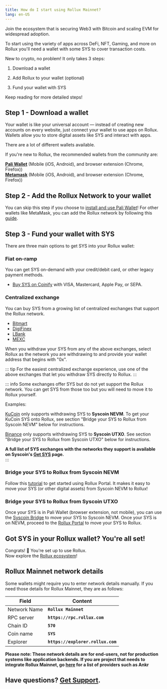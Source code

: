```yaml
---
title: How do I start using Rollux Mainnet?
lang: en-US
---
```


Join the ecosystem that is securing Web3 with Bitcoin and scaling EVM for widespread adoption.


To start using the variety of apps across DeFi, NFT, Gaming, and more on Rollux you'll need a wallet with some SYS to cover transaction costs. 


New to crypto, no problem! It only takes 3 steps:

1.  Download a wallet

2.  Add Rollux to your wallet (optional)

3.  Fund your wallet with SYS


Keep reading for more detailed steps!

## Step 1 - Download a wallet
Your wallet is like your universal account — instead of creating new accounts on every website, just connect your wallet to use apps on Rollux. Wallets allow you to store digital assets like SYS and interact with apps.

There are a lot of different wallets available.

If you're new to Rollux, the recommended wallets from the community are:

[**Pali Wallet**](https://paliwallet.com) (Mobile (iOS, Android), and browser extension (Chrome, Firefox))  
[**Metamask**](https://metamask.io) (Mobile (iOS, Android), and browser extension (Chrome, Firefox))  


## Step 2 - Add the Rollux Network to your wallet
You can skip this step if you choose to [install and use Pali Wallet](connect-pali.md)! For other wallets like MetaMask, you can add the Rollux network by following this [guide](connect-metamask.md).



## Step 3 - Fund your wallet with SYS

There are three main options to get SYS into your Rollux wallet:

### Fiat on-ramp
You can get SYS on-demand with your credit/debit card, or other legacy payment methods.

-  [Buy SYS on Coinify](https://mycoinify.com/trade/?targetPage=buy&coin=SYSROLLUX) with VISA, Mastercard, Apple Pay, or SEPA.

### Centralized exchange
You can buy SYS from a growing list of centralized exchanges that support the Rollux network.

-  [Bitmart](https://bitmart.com)
-  [DigiFinex](https://digifinex.com)  
-  [LBank](https://lbank.info)
-  [MEXC](https://mexc.com)  

When you withdraw your SYS from any of the above exchanges, select Rollux as the network you are withdrawing to and provide your wallet address that begins with "0x".

::: tip
For the easiest centralized exchange experience, use one of the above exchanges that let you withdraw SYS directly to Rollux.
:::

::: info
Some exchanges offer SYS but do not yet support the Rollux network. You can get SYS from those too but you will need to move it to Rollux yourself.

Examples:

[KuCoin](https://kucoin.com) only supports withdrawing SYS to **Syscoin NEVM**.  To get your KuCoin SYS onto Rollux, see section "Bridge your SYS to Rollux from Syscoin NEVM" below for instructions.

[Binance](https://binance.com) only supports withdrawing SYS to **Syscoin UTXO**. See section "Bridge your SYS to Rollux from Syscoin UTXO" below for instructions.  
  
**A full list of SYS exchanges with the networks they support is available on Syscoin's [Get SYS](https://syscoin.org/get-sys#exchanges) page.**  
:::

### Bridge your SYS to Rollux from Syscoin NEVM
Follow this [tutorial](./using-rollux-portal.md) to get started using Rollux Portal. It makes it easy to move your SYS (or other digital assets) from Syscoin NEVM to Rollux!

### Bridge your SYS to Rollux from Syscoin UTXO
Once your SYS is in Pali Wallet (browser extension, not mobile), you can use the [Syscoin Bridge](https://bridge.syscoin.org) to move your SYS to Syscoin NEVM.  Once your SYS is on NEVM, proceed to the [Rollux Portal](https://bridge.rollux.com) to move your SYS to Rollux. 

## Got SYS in your Rollux wallet? You're all set!
Congrats! 🎉 You're set up to use Rollux.  
Now explore the [Rollux ecosystem](https://rollux.com/ecosystem)! 

## Rollux Mainnet network details
Some wallets might require you to enter network details manually. If you need those details for Rollux Mainnet, they are as follows:  

| Field | Content |
| --------- | ----- |
| Network Name | **`Rollux Mainnet`** |
| RPC server | **`https://rpc.rollux.com`** |
| Chain ID | **`570`** |
| Coin name | **`SYS`** |
| Explorer | **`https://explorer.rollux.com`** |

**Please note: These network details are for end-users, not for production systems like application backends. If you are project that needs to integrate Rollux Mainnet, go [here](../useful-tools/providers.md) for a list of providers such as Ankr**


## Have questions? [**Get Support**](get-support.md).
